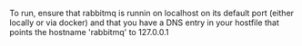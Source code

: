 To run, ensure that rabbitmq is runnin on localhost on its default port (either locally or via docker) and that you have a DNS entry in your hostfile that points the hostname 'rabbitmq' to 127.0.0.1
